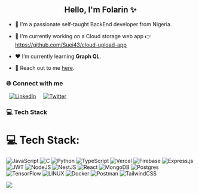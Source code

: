 <!-- Import Font Awesome CSS -->
<link href="https://use.fontawesome.com/releases/v5.7.2/css/all.css" rel="stylesheet"/>

<h2 align="center">Hello, I'm Folarin ✨</h2>

- 🌱 I'm a passionate self-taught BackEnd developer from Nigeria. 

- 🔭 I'm currently working on a Cloud storage web app 👉 https://github.com/Suei43/cloud-upload-app

- ❤️‍ I’m currently learning **Graph QL**.

- 💬 Reach out to me <a href="mailto:folarinraphael@outlook.com">here</a>.

<h3 align="left">🌐 Connect with me</h3>

&nbsp;&nbsp;[![LinkedIn](https://img.shields.io/badge/LinkedIn-%230077B5.svg?logo=linkedin&logoColor=white)](https://linkedin.com/in/folarin-raphael) &nbsp;&nbsp;&nbsp;
[![Twitter](https://img.shields.io/badge/Twitter-%231DA1F2.svg?logo=Twitter&logoColor=white)](https://twitter.com/sueii__) 

<h3 align="left">💻 Tech Stack</h3>


# 💻 Tech Stack:
![JavaScript](https://img.shields.io/badge/javascript-%23323330.svg?style=for-the-badge&logo=javascript&logoColor=%23F7DF1E) ![C](https://img.shields.io/badge/c-%2300599C.svg?style=for-the-badge&logo=c&logoColor=white) ![Python](https://img.shields.io/badge/python-3670A0?style=for-the-badge&logo=python&logoColor=ffdd54) ![TypeScript](https://img.shields.io/badge/typescript-%23007ACC.svg?style=for-the-badge&logo=typescript&logoColor=white) ![Vercel](https://img.shields.io/badge/vercel-%23000000.svg?style=for-the-badge&logo=vercel&logoColor=white) ![Firebase](https://img.shields.io/badge/firebase-%23039BE5.svg?style=for-the-badge&logo=firebase) ![Express.js](https://img.shields.io/badge/express.js-%23404d59.svg?style=for-the-badge&logo=express&logoColor=%2361DAFB) ![JWT](https://img.shields.io/badge/JWT-black?style=for-the-badge&logo=JSON%20web%20tokens) ![NodeJS](https://img.shields.io/badge/node.js-6DA55F?style=for-the-badge&logo=node.js&logoColor=white) ![NestJS](https://img.shields.io/badge/nestjs-%23E0234E.svg?style=for-the-badge&logo=nestjs&logoColor=white) ![React](https://img.shields.io/badge/react-%2320232a.svg?style=for-the-badge&logo=react&logoColor=%2361DAFB) ![MongoDB](https://img.shields.io/badge/MongoDB-%234ea94b.svg?style=for-the-badge&logo=mongodb&logoColor=white) ![Postgres](https://img.shields.io/badge/postgres-%23316192.svg?style=for-the-badge&logo=postgresql&logoColor=white) ![TensorFlow](https://img.shields.io/badge/TensorFlow-%23FF6F00.svg?style=for-the-badge&logo=TensorFlow&logoColor=white) ![LINUX](https://img.shields.io/badge/Linux-FCC624?style=for-the-badge&logo=linux&logoColor=black) ![Docker](https://img.shields.io/badge/docker-%230db7ed.svg?style=for-the-badge&logo=docker&logoColor=white) ![Postman](https://img.shields.io/badge/Postman-FF6C37?style=for-the-badge&logo=postman&logoColor=white) ![TailwindCSS](https://img.shields.io/badge/tailwindcss-%2338B2AC.svg?style=for-the-badge&logo=tailwind-css&logoColor=white)

![](https://github-readme-streak-stats.herokuapp.com/?user=Suei43&theme=dark&hide_border=true)<br/>

 
<!--![](https://github-readme-streak-stats.herokuapp.com/?user=Suei43&theme=dark&hide_border=true)<br/> -->
<!-- <h3 align="left">📊 Github Stats</h3>
[![Suei's GitHub stats](https://github-readme-stats.vercel.app/api?username=Suei43)](https://github.com/Suei43/github-readme-stats)
![](https://github-readme-stats.vercel.app/api?username=Suei43&theme=dark&hide_border=true&include_all_commits=false&count_private=true)<br/> -->
<!--![](https://github-readme-stats.vercel.app/api/top-langs/?username=Suei43&theme=dark&hide_border=true&include_all_commits=false&count_private=true&layout=compact)-->
